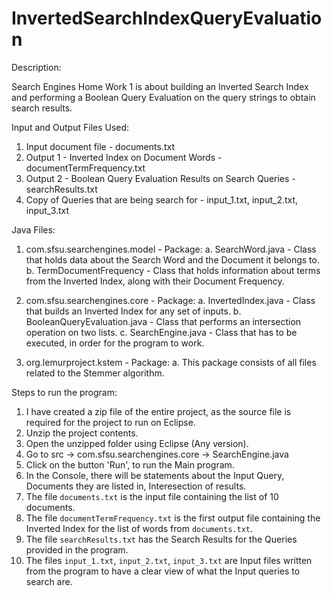 # InvertedSearchIndexQueryEvaluation

Description:

Search Engines Home Work 1 is about building an Inverted Search Index and performing a Boolean Query Evaluation on the query strings to obtain search results.

Input and Output Files Used:

1. Input document file - documents.txt
2. Output 1 - Inverted Index on Document Words - documentTermFrequency.txt
3. Output 2 - Boolean Query Evaluation Results on Search Queries - searchResults.txt
4. Copy of Queries that are being search for - input_1.txt, input_2.txt, input_3.txt

Java Files:

1. com.sfsu.searchengines.model - Package:
	a. SearchWord.java - Class that holds data about the Search Word and the Document it belongs to.
	b. TermDocumentFrequency - Class that holds information about terms from the Inverted Index, along with their Document Frequency.
	
2. com.sfsu.searchengines.core - Package:
	a. InvertedIndex.java - Class that builds an Inverted Index for any set of inputs.
	b. BooleanQueryEvaluation.java -  Class that performs an intersection operation on two lists.
	c. SearchEngine.java - Class that has to be executed, in order for the program to work.
	
3. org.lemurproject.kstem - Package:
	a. This package consists of all files related to the Stemmer algorithm.

Steps to run the program:

1. I have created a zip file of the entire project, as the source file is required for the project to run on Eclipse.
2. Unzip the project contents.
3. Open the unzipped folder using Eclipse (Any version).
4. Go to src -> com.sfsu.searchengines.core -> SearchEngine.java
5. Click on the button 'Run', to run the Main program.
6. In the Console, there will be statements about the Input Query, Documents they are listed in, Interesection of results.
7. The file `documents.txt` is the input file containing the list of 10 documents.
8. The file `documentTermFrequency.txt` is the first output file containing the Inverted Index for the list of words from `documents.txt`.
9. The file `searchResults.txt` has the Search Results for the Queries provided in the program.
10. The files `input_1.txt`, `input_2.txt`, `input_3.txt` are Input files written from the program to have a clear view of what the Input queries to search are.



